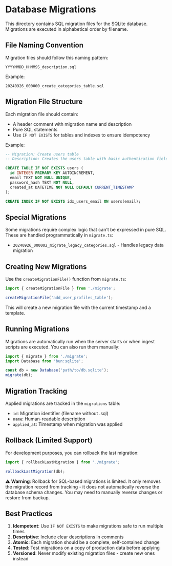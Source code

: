# Database Migrations

This directory contains SQL migration files for the SQLite database. Migrations are executed in alphabetical order by filename.

## File Naming Convention

Migration files should follow this naming pattern:
```
YYYYMMDD_HHMMSS_description.sql
```

Example:
```
20240926_000000_create_categories_table.sql
```

## Migration File Structure

Each migration file should contain:
- A header comment with migration name and description
- Pure SQL statements
- Use `IF NOT EXISTS` for tables and indexes to ensure idempotency

Example:
```sql
-- Migration: Create users table
-- Description: Creates the users table with basic authentication fields

CREATE TABLE IF NOT EXISTS users (
  id INTEGER PRIMARY KEY AUTOINCREMENT,
  email TEXT NOT NULL UNIQUE,
  password_hash TEXT NOT NULL,
  created_at DATETIME NOT NULL DEFAULT CURRENT_TIMESTAMP
);

CREATE INDEX IF NOT EXISTS idx_users_email ON users(email);
```

## Special Migrations

Some migrations require complex logic that can't be expressed in pure SQL. These are handled programmatically in `migrate.ts`:

- `20240926_000002_migrate_legacy_categories.sql` - Handles legacy data migration

## Creating New Migrations

Use the `createMigrationFile()` function from `migrate.ts`:

```typescript
import { createMigrationFile } from './migrate';

createMigrationFile('add_user_profiles_table');
```

This will create a new migration file with the current timestamp and a template.

## Running Migrations

Migrations are automatically run when the server starts or when ingest scripts are executed. You can also run them manually:

```typescript
import { migrate } from './migrate';
import Database from 'bun:sqlite';

const db = new Database('path/to/db.sqlite');
migrate(db);
```

## Migration Tracking

Applied migrations are tracked in the `migrations` table:
- `id`: Migration identifier (filename without .sql)
- `name`: Human-readable description
- `applied_at`: Timestamp when migration was applied

## Rollback (Limited Support)

For development purposes, you can rollback the last migration:

```typescript
import { rollbackLastMigration } from './migrate';

rollbackLastMigration(db);
```

⚠️ **Warning**: Rollback for SQL-based migrations is limited. It only removes the migration record from tracking - it does not automatically reverse the database schema changes. You may need to manually reverse changes or restore from backup.

## Best Practices

1. **Idempotent**: Use `IF NOT EXISTS` to make migrations safe to run multiple times
2. **Descriptive**: Include clear descriptions in comments
3. **Atomic**: Each migration should be a complete, self-contained change
4. **Tested**: Test migrations on a copy of production data before applying
5. **Versioned**: Never modify existing migration files - create new ones instead
